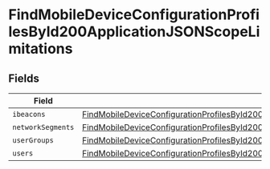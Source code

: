 # FindMobileDeviceConfigurationProfilesById200ApplicationJSONScopeLimitations


## Fields

| Field                                                                                                                                                                                                                 | Type                                                                                                                                                                                                                  | Required                                                                                                                                                                                                              | Description                                                                                                                                                                                                           |
| --------------------------------------------------------------------------------------------------------------------------------------------------------------------------------------------------------------------- | --------------------------------------------------------------------------------------------------------------------------------------------------------------------------------------------------------------------- | --------------------------------------------------------------------------------------------------------------------------------------------------------------------------------------------------------------------- | --------------------------------------------------------------------------------------------------------------------------------------------------------------------------------------------------------------------- |
| `ibeacons`                                                                                                                                                                                                            | [FindMobileDeviceConfigurationProfilesById200ApplicationJSONScopeLimitationsIbeacons](../../models/operations/findmobiledeviceconfigurationprofilesbyid200applicationjsonscopelimitationsibeacons.md)[]               | :heavy_minus_sign:                                                                                                                                                                                                    | N/A                                                                                                                                                                                                                   |
| `networkSegments`                                                                                                                                                                                                     | [FindMobileDeviceConfigurationProfilesById200ApplicationJSONScopeLimitationsNetworkSegments](../../models/operations/findmobiledeviceconfigurationprofilesbyid200applicationjsonscopelimitationsnetworksegments.md)[] | :heavy_minus_sign:                                                                                                                                                                                                    | N/A                                                                                                                                                                                                                   |
| `userGroups`                                                                                                                                                                                                          | [FindMobileDeviceConfigurationProfilesById200ApplicationJSONScopeLimitationsUserGroups](../../models/operations/findmobiledeviceconfigurationprofilesbyid200applicationjsonscopelimitationsusergroups.md)[]           | :heavy_minus_sign:                                                                                                                                                                                                    | N/A                                                                                                                                                                                                                   |
| `users`                                                                                                                                                                                                               | [FindMobileDeviceConfigurationProfilesById200ApplicationJSONScopeLimitationsUsers](../../models/operations/findmobiledeviceconfigurationprofilesbyid200applicationjsonscopelimitationsusers.md)[]                     | :heavy_minus_sign:                                                                                                                                                                                                    | N/A                                                                                                                                                                                                                   |
